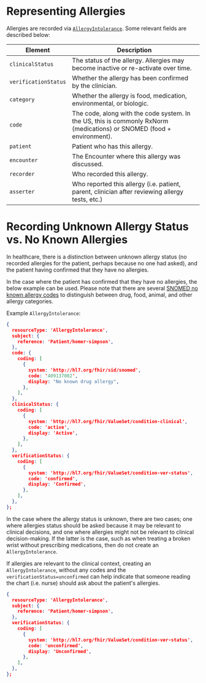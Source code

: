 # Representing Allergies

Allergies are recorded via [`AllergyIntolerance`](/docs/api/fhir/resources/allergyintolerance). Some relevant fields are described below: 

| Element                    | Description                                                                                            |
| -------------------------- | ------------------------------------------------------------------------------------------------------ |
| `clinicalStatus`           | The status of the allergy. Allergies may become inactive or re-activate over time.                     |
| `verificationStatus`       | Whether the allergy has been confirmed by the clinician.                                               |
| `category`                 | Whether the allergy is food, medication, environmental, or biologic.                                   |
| `code`                     | The code, along with the code system. In the US, this is commonly RxNorm (medications) or SNOMED (food + environment).                              |
| `patient`                  | Patient who has this allergy.                                                                          |
| `encounter`                | The Encounter where this allergy was discussed.                                                        |
| `recorder`                 | Who recorded this allergy.                                                                             |
| `asserter`                 | Who reported this allergy (i.e. patient, parent, clinician after reviewing allergy tests, etc.)        |


# Recording Unknown Allergy Status vs. No Known Allergies 

In healthcare, there is a distinction between unknown allergy status (no recorded allergies for the patient, perhaps because no one had asked), and the patient having confirmed that they have no allergies. 

In the case where the patient has confirmed that they have no allergies, the below example can be used. Please note that there are several [SNOMED no known allergy codes](https://bioportal.bioontology.org/ontologies/SNOMEDCT?p=classes&conceptid=http%3A%2F%2Fpurl.bioontology.org%2Fontology%2FSNOMEDCT%2F716186003) to distinguish between drug, food, animal, and other allergy categories. 

Example `AllergyIntolerance`: 

```json
{
  resourceType: 'AllergyIntolerance',
  subject: {
    reference: 'Patient/homer-simpson',
  },
  code: {
    coding: [
      {
        system: 'http://hl7.org/fhir/sid/snomed',
        code: '409137002',
        display: "No known drug allergy",
      },
    ],
  },
  clinicalStatus: {
    coding: [
      {
        system: 'http://hl7.org/fhir/ValueSet/condition-clinical',
        code: 'active',
        display: 'Active',
      },
    ],
  },
  verificationStatus: {
    coding: [
      {
        system: 'http://hl7.org/fhir/ValueSet/condition-ver-status',
        code: 'confirmed',
        display: 'Confirmed',
      },
    ],
  },
};
```

In the case where the allergy status is unknown, there are two cases; one where allergies status should be asked because it may be relevant to clinical decisions, and one where allergies might not be relevant to clinical decision-making. If the latter is the case, such as when treating a broken wrist without prescribing medications, then do not create an `AllergyIntolerance`.  

If allergies are relevant to the clinical context, creating an `AllergyIntolerance`, without any codes and the `verificationStatus=unconfirmed` can help indicate that someone reading the chart (i.e. nurse) should ask about the patient's allergies. 

```json
{
  resourceType: 'AllergyIntolerance',
  subject: {
    reference: 'Patient/homer-simpson',
  },
  verificationStatus: {
    coding: [
      {
        system: 'http://hl7.org/fhir/ValueSet/condition-ver-status',
        code: 'unconfirmed',
        display: 'Unconfirmed',
      },
    ],
  },
};
```

